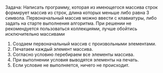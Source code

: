 Задача: Написать программу, которая из имеющегося массива строк формирует массив из строк, длина которых меньше либо равна 3 символа. Первоначальный массив можно ввести с клавиатуры, либо задать на старте выполнения алгоритма. При решении не рекомендуется пользоваться коллекциями, лучше обойтись исключительно массивами

1. Создаем первоначальный массив с произвольными элементами.
2. Печатаем каждый элемент массива.
3. Согласно условию перебираем все элементы массива.
4. При выполнении условия выводятся элементы на печать. 
5. Если условие не выполняется, ничего не происходит.
